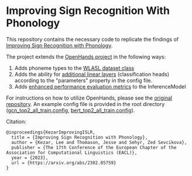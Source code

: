 # Improving Sign Recognition With Phonology

This repository contains the necessary code to replicate the findings of [Improving Sign Recognition with Phonology](https://arxiv.org/abs/2302.05759).

The project extends the [OpenHands project](https://openhands.ai4bharat.org/en/latest/) in the following ways:
1. Adds phoneme types to the [WLASL dataset class](https://github.com/leekezar/ImprovingSignRecognitionWithPhonology/blob/4307ee692350b4c9c2baa0fc96b5644051a4cbea/openhands/datasets/isolated/wlasl.py#L28)
2. Adds the ability for [additional linear layers](https://github.com/leekezar/ImprovingSignRecognitionWithPhonology/blob/4307ee692350b4c9c2baa0fc96b5644051a4cbea/openhands/models/decoder/fc.py#L53) (classification heads) according to the "parameters" property in the config file.
3. Adds [enhanced performance evaluation metrics](https://github.com/leekezar/ImprovingSignRecognitionWithPhonology/blob/4307ee692350b4c9c2baa0fc96b5644051a4cbea/openhands/apis/inference.py#L59) to the InferenceModel

For instructions on how to utilize OpenHands, please see the [original repository](https://github.com/AI4Bharat/OpenHands).
An example config file is provided in the root directory ([gcn_top2_all_train.config](https://github.com/leekezar/ImprovingSignRecognitionWithPhonology/blob/main/gcn_top2_all_train.yaml), [bert_top2_all_train.config](https://github.com/leekezar/ImprovingSignRecognitionWithPhonology/blob/main/bert_top2_all_train.yaml)).

Citation:

    @inproceedings{KezarImprovingISLR,
      title = {Improving Sign Recognition with Phonology},
      author = {Kezar, Lee and Thomason, Jesse and Sehyr, Zed Sevcikova},
      publisher = {The 17th Conference of the European Chapter of the Association for Computational Linguistics (EACL)},
      year = {2023},
      url = {https://arxiv.org/abs/2302.05759}
    }
